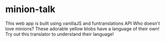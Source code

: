 # minion-talk
 This web app is built using vanillaJS and funtranslations API
 Who doesn't love minions?
These adorable yellow blobs have a language of their own! Try out this translator to understand their language!
